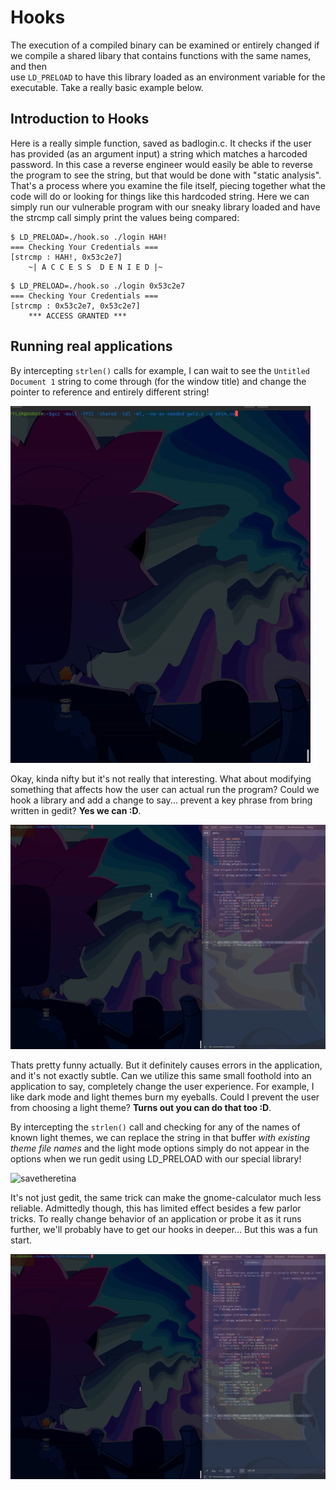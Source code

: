 # Hooks 
The execution of a compiled binary can be examined or entirely changed if we compile a shared libary that contains functions with the same names, and then  
use `LD_PRELOAD` to have this library loaded as an environment variable for the executable. Take a really basic example below. 

## Introduction to Hooks
Here is a really simple function, saved as badlogin.c. It checks if the user has provided (as an argument input) a string which matches a harcoded password. 
In this case a reverse engineer would easily be able to reverse the program to see the string, but that would be done with "static analysis". That's a process 
where you examine the file itself, piecing together what the code will do or looking for things like this hardcoded string. Here we can simply run our vulnerable 
program with our sneaky library loaded and have the strcmp call simply print the values being compared:
```
$ LD_PRELOAD=./hook.so ./login HAH!
=== Checking Your Credentials ===
[strcmp : HAH!,	0x53c2e7]
	~| A C C E S S  D E N I E D |~
```

```
$ LD_PRELOAD=./hook.so ./login 0x53c2e7
=== Checking Your Credentials ===
[strcmp : 0x53c2e7,	0x53c2e7]
	*** ACCESS GRANTED ***
```

## Running real applications
By intercepting `strlen()` calls for example, I can wait to see the `Untitled Document 1` string to come through (for the window title) and change the pointer to reference and entirely different string!


![hooked](https://raw.githubusercontent.com/scott-robbins/Learning/main/System/hooked.gif)

Okay, kinda nifty but it's not really that interesting. What about modifying something that affects how the user can actual run the program? Could we hook a library and add a change to say... prevent a key phrase from bring written in gedit? **Yes we can :D**.

![firstrule](https://raw.githubusercontent.com/scott-robbins/Learning/main/System/Hooks/ruleone.gif)

Thats pretty funny actually. But it definitely causes errors in the application, and it's not exactly subtle. Can we utilize this same small foothold into an application to say, completely change the user experience. For example, I like dark mode and light themes burn my eyeballs. Could I prevent the user from choosing  a light theme? **Turns out you can do that too :D**. 

By intercepting the `strlen()` call and checking for any of the names of known light themes, we can replace the string in that buffer *with existing theme file names* and the light mode options simply do not appear in the options when we run gedit using LD_PRELOAD with our special library!

![savetheretina](https://raw.githubusercontent.com/scott-robbins/Learning/main/System/Hooks/darkmode.gif)


It's not just gedit, the same trick can make the gnome-calculator much less reliable. Admittedly though, this has limited effect besides a few parlor tricks. To really change behavior of an application or probe it as it runs further, we'll probably have to get our hooks in deeper... But this was a fun start.

![badmath](https://raw.githubusercontent.com/scott-robbins/Learning/main/System/Hooks/Applications/badcalc.gif)
